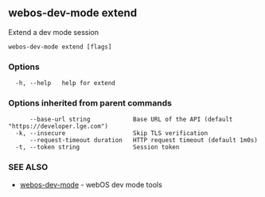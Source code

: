 ## webos-dev-mode extend

Extend a dev mode session

```
webos-dev-mode extend [flags]
```

### Options

```
  -h, --help   help for extend
```

### Options inherited from parent commands

```
      --base-url string            Base URL of the API (default "https://developer.lge.com")
  -k, --insecure                   Skip TLS verification
      --request-timeout duration   HTTP request timeout (default 1m0s)
  -t, --token string               Session token
```

### SEE ALSO

* [webos-dev-mode](webos-dev-mode.md)	 - webOS dev mode tools

